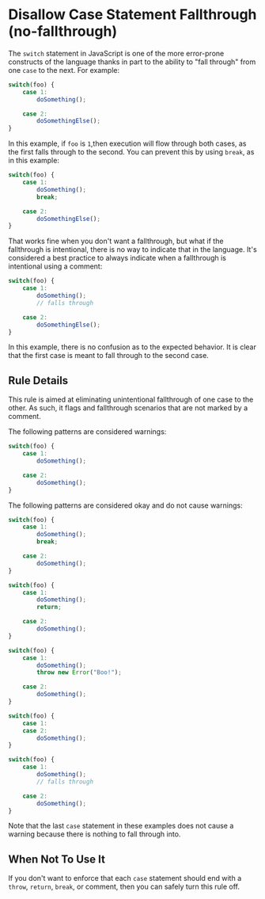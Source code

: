 # Disallow Case Statement Fallthrough (no-fallthrough)

The `switch` statement in JavaScript is one of the more error-prone constructs of the language thanks in part to the ability to "fall through" from one `case` to the next. For example:

```js
switch(foo) {
    case 1:
        doSomething();

    case 2:
        doSomethingElse();
}
```

In this example, if `foo` is `1`,then execution will flow through both cases, as the first falls through to the second. You can prevent this by using `break`, as in this example:

```js
switch(foo) {
    case 1:
        doSomething();
        break;

    case 2:
        doSomethingElse();
}
```

That works fine when you don't want a fallthrough, but what if the fallthrough is intentional, there is no way to indicate that in the language. It's considered a best practice to always indicate when a fallthrough is intentional using a comment:

```js
switch(foo) {
    case 1:
        doSomething();
        // falls through

    case 2:
        doSomethingElse();
}
```

In this example, there is no confusion as to the expected behavior. It is clear that the first case is meant to fall through to the second case.

## Rule Details

This rule is aimed at eliminating unintentional fallthrough of one case to the other. As such, it flags and fallthrough scenarios that are not marked by a comment.

The following patterns are considered warnings:

```js
switch(foo) {
    case 1:
        doSomething();

    case 2:
        doSomething();
}
```

The following patterns are considered okay and do not cause warnings:

```js
switch(foo) {
    case 1:
        doSomething();
        break;

    case 2:
        doSomething();
}

switch(foo) {
    case 1:
        doSomething();
        return;

    case 2:
        doSomething();
}

switch(foo) {
    case 1:
        doSomething();
        throw new Error("Boo!");

    case 2:
        doSomething();
}

switch(foo) {
    case 1:
    case 2:
        doSomething();
}

switch(foo) {
    case 1:
        doSomething();
        // falls through

    case 2:
        doSomething();
}
```

Note that the last `case` statement in these examples does not cause a warning because there is nothing to fall through into.

## When Not To Use It

If you don't want to enforce that each `case` statement should end with a `throw`, `return`, `break`, or comment, then you can safely turn this rule off.
